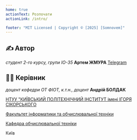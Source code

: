 ```yaml
---
home: true
actionText: Розпочати
actionLink: /intro/

footer: "MIT Licensed | Copyright © [2025] [Somnovem]"
---
```


## ✍️ Автор

*студент 2-го курсу, групи ІО-35* **Артем ЖМУРА** [Telegram](https://t.me/zhmurartm)

## 👨‍💼 Керівник

*доцент кафедри ОТ ФІОТ, к.т.н., доцент* **Андрій БОЛДАК** 

[НТУУ "КИЇВСЬКИЙ ПОЛІТЕХНІЧНИЙ ІНСТИТУТ імені ІГОРЯ СІКОРСЬКОГО](https://kpi.ua/)

[Факультет інформатики та обчислювальної техніки](https://fiot.kpi.ua/)

[Кафедра обчислювальної техніки](https://comsys.kpi.ua/)

Київ
